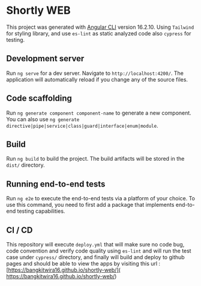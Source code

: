 # Shortly WEB

This project was generated with [Angular CLI](https://github.com/angular/angular-cli) version 16.2.10. Using `Tailwind` for styling library, and use `es-lint` as static analyzed code also `cypress` for testing.

## Development server

Run `ng serve` for a dev server. Navigate to `http://localhost:4200/`. The application will automatically reload if you change any of the source files.

## Code scaffolding

Run `ng generate component component-name` to generate a new component. You can also use `ng generate directive|pipe|service|class|guard|interface|enum|module`.

## Build

Run `ng build` to build the project. The build artifacts will be stored in the `dist/` directory.

## Running end-to-end tests

Run `ng e2e` to execute the end-to-end tests via a platform of your choice. To use this command, you need to first add a package that implements end-to-end testing capabilities.

## CI / CD

This repository will execute `deploy.yml` that will make sure no code bug, code convention and verify code quality using `es-lint` and will run the test case under `cypress/` directory, and finally will build and deploy to github pages and should be able to view the apps by visiting this url :[https://bangkitwira16.github.io/shortly-web/]( https://bangkitwira16.github.io/shortly-web/)
